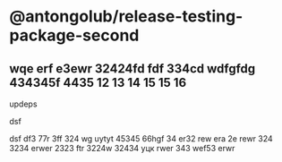 # @antongolub/release-testing-package-second

wqe erf  e3ewr 32424fd fdf 334cd wdfgfdg 434345f 4435
12
13
14
15
15
16
-
updeps

dsf

dsf df3 77r 3ff 324 wg uytyt 45345 66hgf 34 er32 rew era 2e
rewr 324 3234 erwer 2323 ftr 3224w 32434 уцк rwer 343 wef53 erwr
